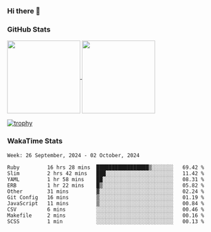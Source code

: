 ### Hi there 👋

### GitHub Stats

<a href="https://github.com/anuraghazra/github-readme-stats">
  <img align="center" height="170px" src="https://github-readme-stats.vercel.app/api/top-langs/?username=tksfjt1024&layout=compact&count_private=true&show_icons=true&show_icons=true&theme=graywhite" />
</a>
<a href="https://github.com/anuraghazra/github-readme-stats">
  <img align="center" height="170px" src="https://github-readme-stats.vercel.app/api?username=tksfjt1024&count_private=true&show_icons=true&show_icons=true&theme=graywhite" />
</a>

[![trophy](https://github-profile-trophy.vercel.app/?username=tksfjt1024)](https://github.com/ryo-ma/github-profile-trophy)

### WakaTime Stats

<!--START_SECTION:waka-->
```text
Week: 26 September, 2024 - 02 October, 2024

Ruby         16 hrs 28 mins  █████████████████▒░░░░░░░   69.42 % 
Slim         2 hrs 42 mins   ███░░░░░░░░░░░░░░░░░░░░░░   11.42 % 
YAML         1 hr 58 mins    ██░░░░░░░░░░░░░░░░░░░░░░░   08.31 % 
ERB          1 hr 22 mins    █▒░░░░░░░░░░░░░░░░░░░░░░░   05.82 % 
Other        31 mins         ▓░░░░░░░░░░░░░░░░░░░░░░░░   02.24 % 
Git Config   16 mins         ▒░░░░░░░░░░░░░░░░░░░░░░░░   01.19 % 
JavaScript   11 mins         ▒░░░░░░░░░░░░░░░░░░░░░░░░   00.84 % 
CSV          6 mins          ░░░░░░░░░░░░░░░░░░░░░░░░░   00.46 % 
Makefile     2 mins          ░░░░░░░░░░░░░░░░░░░░░░░░░   00.16 % 
SCSS         1 min           ░░░░░░░░░░░░░░░░░░░░░░░░░   00.13 % 
```
<!--END_SECTION:waka-->
